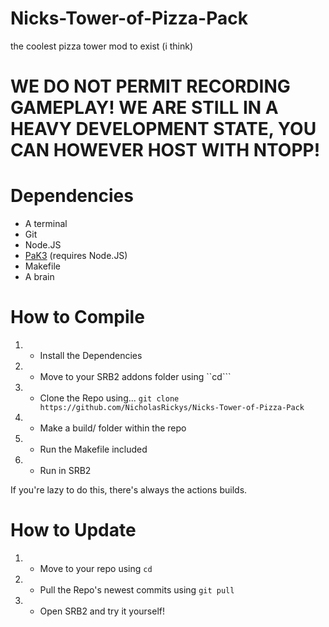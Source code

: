 # Nicks-Tower-of-Pizza-Pack
the coolest pizza tower mod to exist (i think)

# WE DO NOT PERMIT RECORDING GAMEPLAY! WE ARE STILL IN A HEAVY DEVELOPMENT STATE, YOU CAN HOWEVER HOST WITH NTOPP!

# Dependencies
- A terminal
- Git
- Node.JS
- [PaK3](https://github.com/UnmatchedBracket/PaK3) (requires Node.JS)
- Makefile
- A brain

# How to Compile
1. - Install the Dependencies
2. - Move to your SRB2 addons folder using ``cd```
3. - Clone the Repo using... ```git clone https://github.com/NicholasRickys/Nicks-Tower-of-Pizza-Pack```
4. - Make a build/ folder within the repo
5. - Run the Makefile included
6. - Run in SRB2

 If you're lazy to do this, there's always the actions builds.
  
# How to Update
1. - Move to your repo using ```cd```
2. - Pull the Repo's newest commits using ```git pull```
3. - Open SRB2 and try it yourself!
